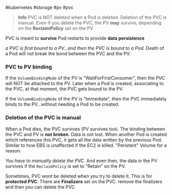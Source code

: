 #kubernetes  #storage #pv #pvc

>**Info**
> PVC is NOT deleted when a Pod is deleted.
> Deletion of the PVC is manual.
> Even if you delete the PVC, the PV **may** survive, depending on the **ReclaimPolicy** set on the PV

PVC is meant to **survive** Pod restarts to provide **data persistence**

_a PVC is first bound to a PV...and then the PVC is bound to a Pod._
Death of a Pod will not break the bond between the PVC and the PV. 

### PVC to PV binding
If the `VolumeBindingMode` of the PV is "WaitForFirstConsumer", then the PVC will NOT be attached to the PV. Later when a Pod is created, associating to the PVC, at that moment, the PVC gets bound to the PV.

If the `VolumeBindingMode` of the PV is "Immediate", then the PVC immediately binds to the PV...without needing a Pod to be created.
### Deletion of the PVC is manual
When a Pod dies, the PVC survives (PV survives too). The binding between the PVC and PV is **not broken**. Data is not lost. When another Pod is created which references this PVC, it gets all the data written by the previous Pod. Similar to how EBS is unaffected if the EC2 is killed. "Peristent" Volume for a reason.

_You have to manually delete the PVC_. And even then, the data in the PV survives if the `ReclaimPolicy` is set to "Retain" on the PV.

Sometimes, PVC wont be deleted when you try to delete it. This is for **protected PVC**. There are **Finalizers** set on the PVC. remove the finalizers and then you can delete the PVC

